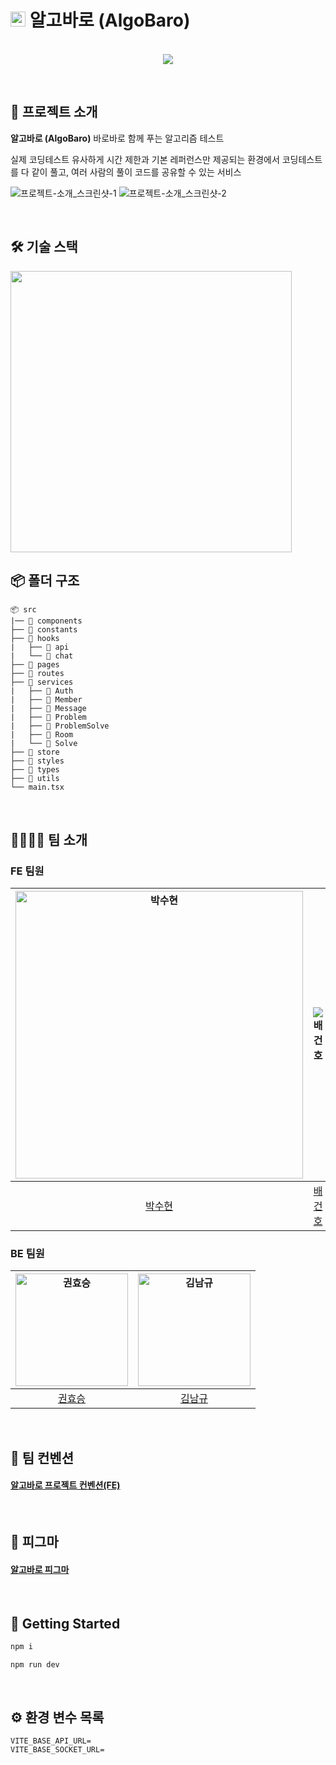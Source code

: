 # <img src="https://github.com/1e5i-Shark/algobaro-fe/assets/85001878/1efd0afa-2be0-4ba9-9dbd-be8436ccbd66" width=24px alt="logo"/> 알고바로 (AlgoBaro)

<p align="center">
  <br>
  <img src="https://github.com/1e5i-Shark/algobaro-fe/assets/85001878/211b4dc8-a61c-40c1-a9ce-f84f3e1d3ae9">
  <br>
</p>

<br>

## 🔎 프로젝트 소개

**알고바로 (AlgoBaro)**
바로바로 함께 푸는 알고리즘 테스트

실제 코딩테스트 유사하게 시간 제한과 기본 레퍼런스만 제공되는 환경에서 코딩테스트를 다 같이 풀고, 여러 사람의 풀이 코드를 공유할 수 있는 서비스

![프로젝트-소개_스크린샷-1](https://github.com/1e5i-Shark/algobaro-fe/assets/85001878/899fefdd-85b3-416c-91b2-36478e159953)
![프로젝트-소개_스크린샷-2](https://github.com/1e5i-Shark/algobaro-fe/assets/85001878/a7acbada-568c-4b5e-a2ee-b2436ab3f500)

<br>

## 🛠️ 기술 스택

<img src="https://github.com/1e5i-Shark/algobaro-fe/assets/55135881/6be4c329-b202-4dfc-a4e7-5ce3c6ee3480" width="450px" />

<br>

## 📦 폴더 구조

```
📦 src
|── 📂 components
├── 📂 constants
├── 📂 hooks
|   ├── 📂 api
|   └── 📂 chat
├── 📂 pages
├── 📂 routes
├── 📂 services
|   ├── 📂 Auth
|   ├── 📂 Member
|   ├── 📂 Message
|   ├── 📂 Problem
|   ├── 📂 ProblemSolve
|   ├── 📂 Room
|   └── 📂 Solve
├── 📂 store
├── 📂 styles
├── 📂 types
├── 📂 utils
└── main.tsx
```

<br>

## 👨‍👩‍👦‍👦 팀 소개

### FE 팀원

| <img src="https://avatars.githubusercontent.com/u/55135881?v=4" width=460px alt="박수현"/> | ![배건호](https://avatars.githubusercontent.com/u/85001878?v=4) | ![신수영](https://avatars.githubusercontent.com/u/124686011?v=4) | ![조익준](https://github.com/1e5i-Shark/algobaro-fe/assets/85001878/af02e261-a984-4ff0-b2b9-91944001bf50) |
| :----------------------------------------------------------------------------------------: | :-------------------------------------------------------------: | :--------------------------------------------------------------: | :-------------------------------------------------------------------------------------------------------: |
|                             [박수현](https://github.com/pySoo)                             |             [배건호](https://github.com/meowTarae)              |               [신수영](https://github.com/joyswim)               |                                  [조익준](https://github.com/harry7435)                                   |

### BE 팀원

| <img src="https://github.com/1e5i-Shark/algobaro-fe/assets/85001878/b26873b2-8dd0-4a33-bedc-d5d828505922" width=180px alt="권효승"/> | <img src="https://avatars.githubusercontent.com/u/87390396?v=4" width=180px alt="김남규"/> |
| :----------------------------------------------------------------------------------------------------------------------------------: | :----------------------------------------------------------------------------------------: |
|                                                 [권효승](https://github.com/hyoguoo)                                                 |                             [김남규](https://github.com/GiHoo)                             |

<br>

## 📜 팀 컨벤션

#### [알고바로 프로젝트 컨벤션(FE)](https://www.notion.so/prgrms/FE-e59d2b2625274a69ae73260fe7fb76cf)

<br>

## 🎨 피그마

#### [알고바로 피그마](https://www.figma.com/file/zQ3Ehi4gvGzjZE0iU0gSEH/%EC%95%8C%EA%B3%A0%EB%B0%94%EB%A1%9C-%ED%94%84%EB%A1%9C%ED%86%A0%ED%83%80%EC%9E%85-%ED%94%BC%EA%B7%B8%EB%A7%88?type=design&node-id=0%3A1&mode=design&t=xLEkWwHicN3qT4jm-1)

<br>

## 🚀 Getting Started

```bash
npm i
```

```
npm run dev
```

<br>

## ⚙️ 환경 변수 목록

```
VITE_BASE_API_URL=
VITE_BASE_SOCKET_URL=
```
